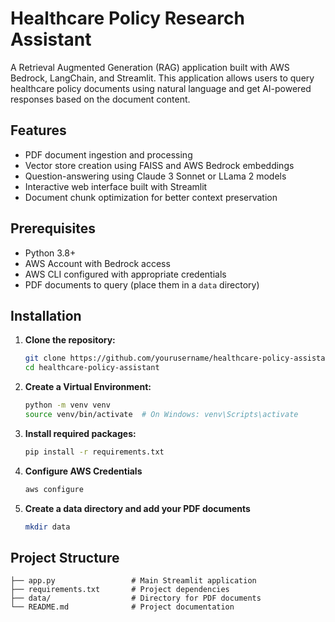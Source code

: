 # Healthcare Policy Research Assistant

A Retrieval Augmented Generation (RAG) application built with AWS Bedrock, LangChain, and Streamlit. This application allows users to query healthcare policy documents using natural language and get AI-powered responses based on the document content.

## Features

- PDF document ingestion and processing
- Vector store creation using FAISS and AWS Bedrock embeddings
- Question-answering using Claude 3 Sonnet or LLama 2 models
- Interactive web interface built with Streamlit
- Document chunk optimization for better context preservation

## Prerequisites

- Python 3.8+
- AWS Account with Bedrock access
- AWS CLI configured with appropriate credentials
- PDF documents to query (place them in a `data` directory)

## Installation

1. **Clone the repository:**
   ```bash
   git clone https://github.com/yourusername/healthcare-policy-assistant.git
   cd healthcare-policy-assistant
2. **Create a Virtual Environment:**
   ``` bash
   python -m venv venv
   source venv/bin/activate  # On Windows: venv\Scripts\activate
3. **Install required packages:**
   ``` bash
   pip install -r requirements.txt
4. **Configure AWS Credentials**
      ``` bash
      aws configure
5. **Create a data directory and add your PDF documents**
     ``` bash
     mkdir data

## Project Structure

```healthcare-policy-assistant/
├── app.py                 # Main Streamlit application
├── requirements.txt       # Project dependencies
├── data/                  # Directory for PDF documents
└── README.md              # Project documentation







